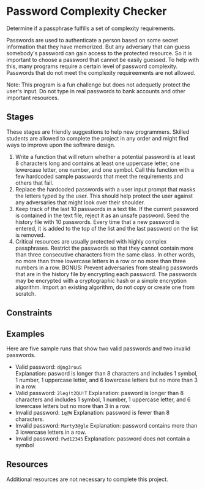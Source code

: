 # Password Complexity Checker #
Determine if a passphrase fulfills a set of complexity requirements.

Passwords are used to authenticate a person based on some secret information that they have memorized. But any adversary that can guess somebody's password can gain access to the protected resource. So it is important to choose a password that cannot be easily guessed. To help with this, many programs require a certain level of password complexity. Passwords that do not meet the complexity requireements are not allowed.

Note: This program is a fun challenge but does not adequetly protect the user's input. Do not type in real passwords to bank accounts and other important resources.

## Stages ##
These stages are friendly suggestions to help new programmers. Skilled students are allowed to complete the project in any order and might find ways to improve upon the software design.
1. Write a function that will return whether a potential password is at least 8 characters long and contains at least one uppercase letter, one lowercase letter, one number, and one symbol. Call this function with a few hardcoded sample passwords that meet the requirements and others that fail.
2. Replace the hardcoded passwords with a user input prompt that masks the letters typed by the user. This should help protect the user against any adversaries that might look over their shoulder.
3. Keep track of the last 10 passwords in a text file. If the current password is contained in the text file, reject it as an unsafe password. Seed the history file with 10 passwords. Every time that a new password is entered, it is added to the top of the list and the last password on the list is removed.
4. Critical resources are usually protected with highly complex passphrases. Restrict the passwords so that they cannot contain more than three consecutive characters from the same class. In other words, no more than three lowercase letters in a row or no more than three numbers in a row.
BONUS: Prevent adversaries from stealing passwords that are in the history file by encrypting each password. The passwords may be encrypted with a cryptographic hash or a simple encryption algorithm. Import an existing algorithm, do not copy or create one from scratch.

## Constraints ##


## Examples ##
Here are five sample runs that show two valid passwords and two invalid passwords.
* Valid password: `d@ng3rouS`<br>
Explanation: pasword is longer than 8 characters and includes 1 symbol, 1 number, 1 uppercase letter, and 6 lowercase letters but no more than 3 in a row.
* Valid password: `2leg!t2QU!T`
Explanation: pasword is longer than 8 characters and includes 1 symbol, 1 number, 1 uppercase letter, and 6 lowercase letters but no more than 3 in a row.
* Invalid password: `1q@W`
Explanation: password is fewer than 8 characters.
* Invalid password: `Marty3@gle`
Explanation: password contains more than 3 lowercase letters in a row.
* Invalid password: `Pwd12345`
Explanation: password does not contain a symbol

## Resources ##
Additional resources are not necessary to complete this project.
